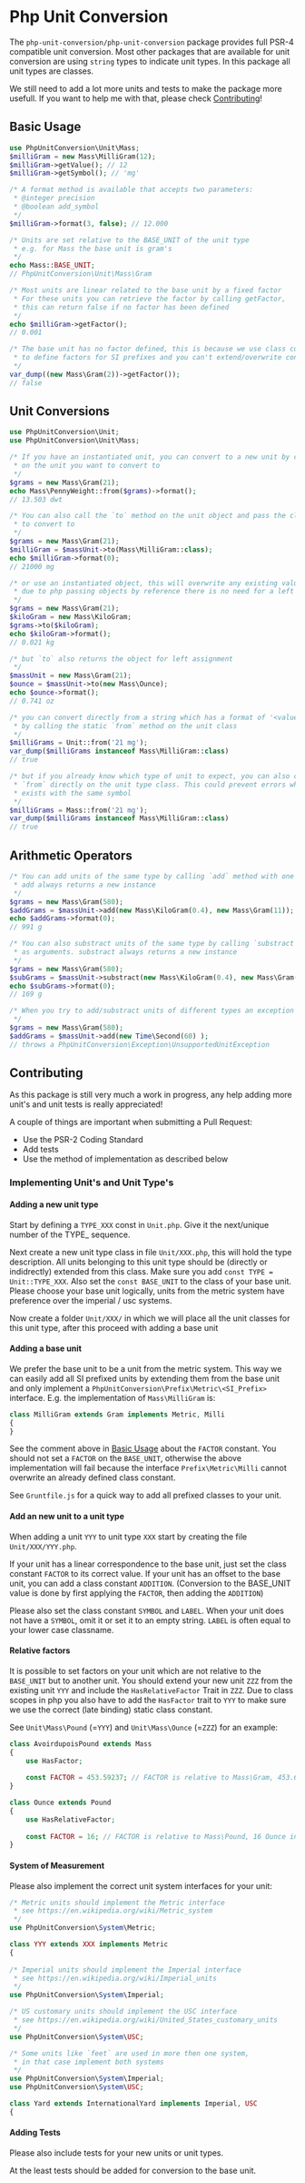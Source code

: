 # Php Unit Conversion

The `php-unit-conversion/php-unit-conversion` package provides full PSR-4 compatible unit conversion. Most other packages that are available for unit conversion are using `string` types to indicate unit types. In this package all unit types are classes.

We still need to add a lot more units and tests to make the package more usefull. If you want to help me with that, please check [Contributing](#contributing)!

## Basic Usage
```php
use PhpUnitConversion\Unit\Mass;
$milliGram = new Mass\MilliGram(12);
$milliGram->getValue(); // 12
$milliGram->getSymbol(); // 'mg'

/* A format method is available that accepts two parameters:
 * @integer precision
 * @boolean add_symbol
 */
$milliGram->format(3, false); // 12.000

/* Units are set relative to the BASE_UNIT of the unit type
 * e.g. for Mass the base unit is gram's
 */
echo Mass::BASE_UNIT;
// PhpUnitConversion\Unit\Mass\Gram

/* Most units are linear related to the base unit by a fixed factor
 * For these units you can retrieve the factor by calling getFactor,
 * this can return false if no factor has been defined
 */
echo $milliGram->getFactor();
// 0.001

/* The base unit has no factor defined, this is because we use class constants
 * to define factors for SI prefixes and you can't extend/overwrite constants
 */
var_dump((new Mass\Gram(2))->getFactor());
// false
```

## Unit Conversions
```php
use PhpUnitConversion\Unit;
use PhpUnitConversion\Unit\Mass;

/* If you have an instantiated unit, you can convert to a new unit by calling the static `from` method
 * on the unit you want to convert to 
 */
$grams = new Mass\Gram(21);
echo Mass\PennyWeight::from($grams)->format();
// 13.503 dwt

/* You can also call the `to` method on the unit object and pass the class name of the unit you want
 * to convert to 
 */
$grams = new Mass\Gram(21);
$milliGram = $massUnit->to(Mass\MilliGram::class);
echo $milliGram->format(0);
// 21000 mg

/* or use an instantiated object, this will overwrite any existing value
 * due to php passing objects by reference there is no need for a left assignment this way 
 */
$grams = new Mass\Gram(21);
$kiloGram = new Mass\KiloGram;
$grams->to($kiloGram);
echo $kiloGram->format();
// 0.021 kg

/* but `to` also returns the object for left assignment
 */
$massUnit = new Mass\Gram(21);
$ounce = $massUnit->to(new Mass\Ounce);
echo $ounce->format();
// 0.741 oz

/* you can convert directly from a string which has a format of '<value><symbol>' 
 * by calling the static `from` method on the unit class
 */
$milliGrams = Unit::from('21 mg');
var_dump($milliGrams instanceof Mass\MilliGram::class)
// true

/* but if you already know which type of unit to expect, you can also call 
 * `from` directly on the unit type class. This could prevent errors when multiple units
 * exists with the same symbol
 */
$milliGrams = Mass::from('21 mg');
var_dump($milliGrams instanceof Mass\MilliGram::class)
// true
```

## Arithmetic Operators
```php
/* You can add units of the same type by calling `add` method with one or more units as arguments
 * add always returns a new instance
 */
$grams = new Mass\Gram(580);
$addGrams = $massUnit->add(new Mass\KiloGram(0.4), new Mass\Gram(11));
echo $addGrams->format(0);
// 991 g

/* You can also substract units of the same type by calling `substract` method with one or more units
 * as arguments. substract always returns a new instance
 */
$grams = new Mass\Gram(580);
$subGrams = $massUnit->substract(new Mass\KiloGram(0.4), new Mass\Gram(11));
echo $subGrams->format(0);
// 169 g

/* When you try to add/substract units of different types an exception is thrown
 */
$grams = new Mass\Gram(580);
$addGrams = $massUnit->add(new Time\Second(60) );
// throws a PhpUnitConversion\Exception\UnsupportedUnitException
```

## Contributing
As this package is still very much a work in progress, any help adding more unit's and unit tests is really appreciated!

A couple of things are important when submitting a Pull Request:
- Use the PSR-2 Coding Standard
- Add tests
- Use the method of implementation as described below

### Implementing Unit's and Unit Type's
#### Adding a new unit type
Start by defining a `TYPE_XXX` const in `Unit.php`. Give it the next/unique number of the TYPE_ sequence.

Next create a new unit type class in file `Unit/XXX.php`, this will hold the type description. All units belonging to this unit type 
should be (directly or indidrectly) extended from this class. Make sure you add `const TYPE = Unit::TYPE_XXX`. Also set the `const BASE_UNIT`
to the class of your base unit. Please choose your base unit logically, units from the metric system have preference over the 
imperial / usc systems.

Now create a folder `Unit/XXX/` in which we will place all the unit classes for this unit type, after this proceed with adding a base unit

#### Adding a base unit
We prefer the base unit to be a unit from the metric system. This way we can easily add all SI prefixed units by extending them from the base
unit and only implement a `PhpUnitConversion\Prefix\Metric\<SI_Prefix>` interface. E.g. the implementation of `Mass\MilliGram` is:
```php 
class MilliGram extends Gram implements Metric, Milli
{
}
```
See the comment above in [Basic Usage](#basic-usage) about the `FACTOR` constant. You should not set a `FACTOR` on the `BASE_UNIT`, otherwise the above implementation
will fail because the interface `Prefix\Metric\Milli` cannot overwrite an already defined class constant.

See `Gruntfile.js` for a quick way to add all prefixed classes to your unit.

#### Add an new unit to a unit type
When adding a unit `YYY` to unit type `XXX` start by creating the file `Unit/XXX/YYY.php`.

If your unit has a linear correspondence to the base unit, just set the class constant `FACTOR` to its correct value.
If your unit has an offset to the base unit, you can add a class constant `ADDITION`. 
(Conversion to the BASE_UNIT value is done by first applying the `FACTOR`, then adding the `ADDITION`)

Please also set the class constant `SYMBOL` and `LABEL`. When your unit does not have a `SYMBOL`, omit it or set it to an empty string. `LABEL` is often equal to your lower case classname.

#### Relative factors
It is possible to set factors on your unit which are not relative to the `BASE_UNIT` but to another unit. You should extend your new unit `ZZZ` from 
the existing unit `YYY` and include the `HasRelativeFactor` Trait in `ZZZ`. Due to class scopes in php you also have to add the `HasFactor` trait to
`YYY` to make sure we use the correct (late binding) static class constant.

See `Unit\Mass\Pound` (=`YYY`) and `Unit\Mass\Ounce` (=`ZZZ`) for an example:
```php
class AvoirdupoisPound extends Mass
{
    use HasFactor;
    
    const FACTOR = 453.59237; // FACTOR is relative to Mass\Gram, 453.6 Gram in a Pound
}

class Ounce extends Pound
{
    use HasRelativeFactor;
    
    const FACTOR = 16; // FACTOR is relative to Mass\Pound, 16 Ounce in a Pound
}
```

#### System of Measurement
Please also implement the correct unit system interfaces for your unit:
```php
/* Metric units should implement the Metric interface
 * see https://en.wikipedia.org/wiki/Metric_system
 */
use PhpUnitConversion\System\Metric;

class YYY extends XXX implements Metric
{
 
/* Imperial units should implement the Imperial interface
 * see https://en.wikipedia.org/wiki/Imperial_units
 */
use PhpUnitConversion\System\Imperial;

/* US customary units should implement the USC interface
 * see https://en.wikipedia.org/wiki/United_States_customary_units
 */
use PhpUnitConversion\System\USC;

/* Some units like `feet` are used in more then one system, 
 * in that case implement both systems
 */
use PhpUnitConversion\System\Imperial;
use PhpUnitConversion\System\USC;

class Yard extends InternationalYard implements Imperial, USC
{
```

#### Adding Tests
Please also include tests for your new units or unit types.

At the least tests should be added for conversion to the base unit.

